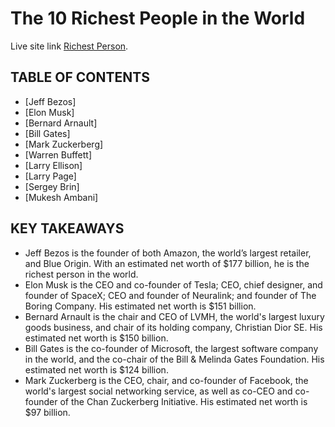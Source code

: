 # The 10 Richest People in the World

Live site link [Richest Person](https://richest-peopel.netlify.app/).

## TABLE OF CONTENTS

-  [Jeff Bezos]
-  [Elon Musk]
-  [Bernard Arnault]
-  [Bill Gates]
-  [Mark Zuckerberg]
-  [Warren Buffett]
-  [Larry Ellison]
-  [Larry Page]
-  [Sergey Brin]
-  [Mukesh Ambani]

## KEY TAKEAWAYS

-  Jeff Bezos is the founder of both Amazon, the world’s largest retailer, and Blue Origin. With an estimated net worth of $177 billion, he is the richest person in the world.
-  Elon Musk is the CEO and co-founder of Tesla; CEO, chief designer, and founder of SpaceX; CEO and founder of Neuralink; and founder of The Boring Company. His estimated net worth is $151 billion.
-  Bernard Arnault is the chair and CEO of LVMH, the world's largest luxury goods business, and chair of its holding company, Christian Dior SE. His estimated net worth is $150 billion.
-  Bill Gates is the co-founder of Microsoft, the largest software company in the world, and the co-chair of the Bill & Melinda Gates Foundation. His estimated net worth is $124 billion.
-  Mark Zuckerberg is the CEO, chair, and co-founder of Facebook, the world's largest social networking service, as well as co-CEO and co-founder of the Chan Zuckerberg Initiative. His estimated net worth is $97 billion.
